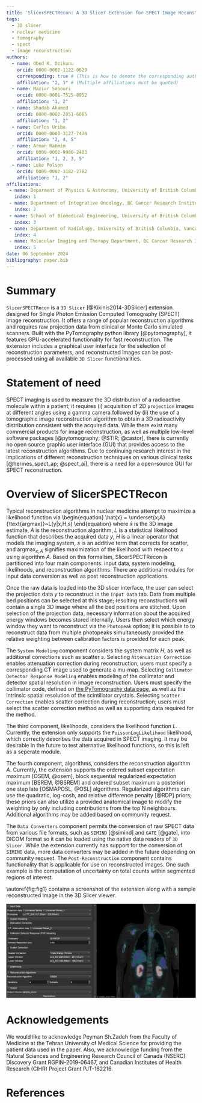 ```yaml
---
title: 'SlicerSPECTRecon: A 3D Slicer Extension for SPECT Image Reconstruction'
tags:
  - 3D slicer
  - nuclear medicine
  - tomography
  - spect
  - image reconstruction
authors:
  - name: Obed K. Dzikunu
    orcid: 0000-0002-1122-0629
    corresponding: true # (This is how to denote the corresponding author)
    affiliation: "2, 3" # (Multiple affiliations must be quoted)
  - name: Maziar Sabouri
    orcid: 0000-0001-7525-8952
    affiliation: "1, 2"
  - name: Shadab Ahamed
    orcid: 0000-0002-2051-6085
    affiliation: "1, 2"
  - name: Carlos Uribe
    orcid: 0000-0003-3127-7478
    affiliation: "2, 4, 5"
  - name: Arman Rahmim
    orcid: 0000-0002-9980-2403
    affiliation: "1, 2, 3, 5"
  - name: Luke Polson
    orcid: 0000-0002-3182-2782
    affiliation: "1, 2" 
affiliations:
 - name: Deparment of Physics & Astronomy, University of British Columbia, Vancouver, Canada
   index: 1
 - name: Department of Integrative Oncology, BC Cancer Research Institute, Vancouver, Canada
   index: 2
 - name: School of Biomedical Engineering, University of British Columbia, Vancouver, Canada
   index: 3
 - name: Department of Radiology, University of British Columbia, Vancouver, Canada
   index: 4
 - name: Molecular Imaging and Therapy Department, BC Cancer Research Institute, Vancouver, Canada
   index: 5
date: 06 September 2024
bibliography: paper.bib
---
```


# Summary

`SlicerSPECTRecon` is a `3D Slicer` [@Kikinis2014-3DSlicer] extension designed for Single Photon Emission Computed Tomography (SPECT) image reconstruction. It offers a range of popular reconstruction algorithms and requires raw projection data from clinical or Monte Carlo simulated scanners. Built with the PyTomography python library [@pytomography], it features GPU-accelerated functionality for fast reconstruction. The extension includes a graphical user interface for the selection of reconstruction parameters, and reconstructed images can be post-processed using all available `3D Slicer` functionalities.


# Statement of need

SPECT imaging is used to measure the 3D distribution of a radioactive molecule within a patient; it requires (i) acquisition of 2D `projection` images at different angles using a gamma camera followed by (ii) the use of a tomographic image reconstruction algorithm to obtain a 3D radioactivity distribution consistent with the acquired data. While there exist many commercial products for image reconstruction, as well as multiple low-level software packages [@pytomography; @STIR; @castor], there is currently no open source graphic user interface (GUI) that provides access to the latest reconstruction algorithms. Due to continuing research interest in the implications of different reconstruction techniques on various clinical tasks [@hermes_spect_ap; @spect_ai], there is a need for a open-source GUI for SPECT reconstruction.


# Overview of SlicerSPECTRecon

Typical reconstruction algorithms in nuclear medicine attempt to maximize a likelihood function via
\begin{equation}
  \hat{x} = \underset{x;A}{\text{argmax}}~L(y|x,H,s)
\end{equation}
where $\hat{x}$ is the 3D image estimate, $A$ is the reconstruction algorithm, $L$ is a statistical likelihood function that describes the acquired data $y$, $H$ is a linear operator that models the imaging system, $s$ is an additive term that corrects for scatter, and $\text{argmax}_{x;A}$ signifies maximization of the likelihood with respect to $x$ using algorithm $A$. Based on this formalism, SlicerSPECTRecon is partitioned into four main components: input data, system modeling, likelihoods, and reconstruction algorithms. There are additional modules for input data conversion as well as post reconstruction applications.

Once the raw data is loaded into the 3D slicer interface, the user can select the projection data $y$ to reconstruct in the `Input Data` tab. Data from multiple bed positions can be selected at this stage; resulting reconstructions will contain a single 3D image where all the bed positions are stitched. Upon selection of the projection data, necessary information about the acquired energy windows becomes stored internally. Users then select which energy window they want to reconstruct via the `Photopeak` option; it is possible to to reconstruct data from multiple photopeaks simultaneously provided the relative weighting between calibration factors is provided for each peak.

The `System Modeling` component considers the system matrix $H$, as well as additional corrections such as scatter $s$. Selecting `Attenuation Correction` enables attenuation correction during reconstruction; users must specify a corresponding CT image used to generate a mu-map. Selecting `Collimator Detector Response Modeling` enables modeling of the collimator and detector spatial resolution in image reconstruction. Users must specify the collimator code, defined on [the PyTomography data page](https://pytomography.readthedocs.io/en/latest/data_tables/collimator_data.html#collimator-data-index), as well as the intrinsic spatial resolution of the scintillator crystals. Selecting `Scatter Correction` enables scatter correction during reconstruction; users must select the scatter correction method as well as supporting data required for the method.

The third component, likelihoods, considers the likelihood function $L$. Currently, the extension only supports the `PoissonLogLikelihood` likelihood, which correctly describes the data acquired in SPECT imaging. It may be desirable in the future to test alternative likelihood functions, so this is left as a seperate module.

The fourth component, algorithms, considers the reconstruction algorithm $A$. Currently, the extension supports the ordered subset expectation maximum [OSEM, @osem], block sequential regularized expectation maximum [BSREM, @BSREM] and ordered subset maximum a posteriori one step late [OSMAPOSL, @OSL] algorithms. Regularized algorithms can use the quadratic, log-cosh, and relative difference penalty [@RDP] priors; these priors can also utilize a provided anatomical image to modify the weighting by only including contributions from the top N neighbours. Additional algorithms may be added based on community request.

 The `Data Converters` component permits the conversion of raw SPECT data from various file formats, such as `SIMIND` [@simind] and `GATE` [@gate], into DICOM format so it can be loaded using the native data readers of `3D Slicer`. While the extension currently has support for the conversion of `SIMIND` data, more data converters may be added in the future depending on community request. The `Post-Reconstruction` component contains functionality that is applicable for use on reconstructed images. One such example is the computation of uncertainty on total counts within segmented regions of interest.

\autoref{fig:fig1} contains a screenshot of the extension along with a sample reconstructed image in the 3D Slicer viewer.   

![Left: user interface for the proposed extension. Right: reconstructed coronal slice from a patient receiving ${}^{177}$Lu-PSMA-617 radiopharmaceutical therapy (color) overlayed on a corresponding CT (greyscale). Raw SPECT data consisted of two bed positions that were automatically stitched together after each was reconstructed; the raw data was acquired on a GE Discovery 670 camera.\label{fig:fig1}](with_recon.png)


# Acknowledgements

We would like to acknowledge Peyman Sh.Zadeh from the Faculty of Medicine at the Tehran University of Medical Science for providing the patient data used in the paper. Also, we acknowledge funding from the Natural Sciences and Engineering Research Council of Canada (NSERC) Discovery Grant RGPIN-2019-06467, and Canadian Institutes of Health Research (CIHR) Project Grant PJT-162216.

# References
